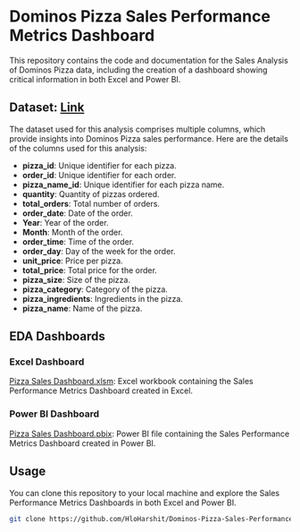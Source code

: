 # Dominos Pizza Sales Performance Metrics Dashboard

This repository contains the code and documentation for the Sales Analysis of Dominos Pizza data, including the creation of a dashboard showing critical information in both Excel and Power BI.

## Dataset: [Link](pizza_sales.xlsx)

The dataset used for this analysis comprises multiple columns, which provide insights into Dominos Pizza sales performance. Here are the details of the columns used for this analysis:

- **pizza_id**: Unique identifier for each pizza.
- **order_id**: Unique identifier for each order.
- **pizza_name_id**: Unique identifier for each pizza name.
- **quantity**: Quantity of pizzas ordered.
- **total_orders**: Total number of orders.
- **order_date**: Date of the order.
- **Year**: Year of the order.
- **Month**: Month of the order.
- **order_time**: Time of the order.
- **order_day**: Day of the week for the order.
- **unit_price**: Price per pizza.
- **total_price**: Total price for the order.
- **pizza_size**: Size of the pizza.
- **pizza_category**: Category of the pizza.
- **pizza_ingredients**: Ingredients in the pizza.
- **pizza_name**: Name of the pizza.

## EDA Dashboards

### Excel Dashboard

[Pizza Sales Dashboard.xlsm](Pizza%20Sales%20Dashboard.xlsm): Excel workbook containing the Sales Performance Metrics Dashboard created in Excel.

### Power BI Dashboard

[Pizza Sales Dashboard.pbix](Pizza%20Sales%20Dashboard.pbix): Power BI file containing the Sales Performance Metrics Dashboard created in Power BI.

## Usage

You can clone this repository to your local machine and explore the Sales Performance Metrics Dashboards in both Excel and Power BI.

```bash
git clone https://github.com/HloHarshit/Dominos-Pizza-Sales-Performance-Metrics-Dashboard.git
```
